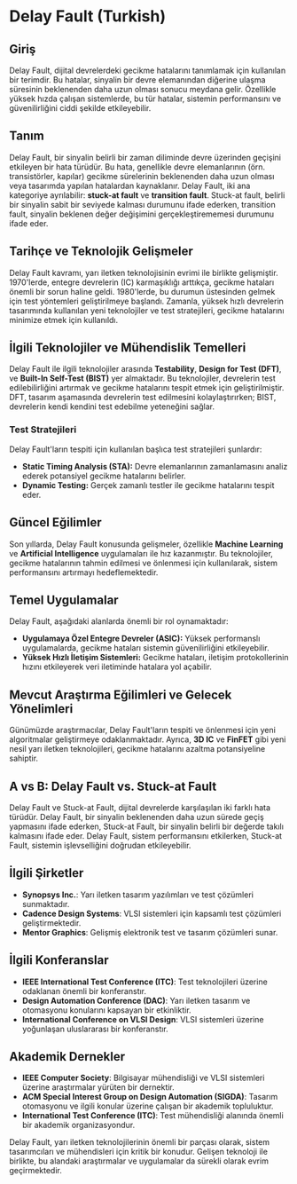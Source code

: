 # Delay Fault (Turkish)

## Giriş
Delay Fault, dijital devrelerdeki gecikme hatalarını tanımlamak için kullanılan bir terimdir. Bu hatalar, sinyalin bir devre elemanından diğerine ulaşma süresinin beklenenden daha uzun olması sonucu meydana gelir. Özellikle yüksek hızda çalışan sistemlerde, bu tür hatalar, sistemin performansını ve güvenilirliğini ciddi şekilde etkileyebilir.

## Tanım
Delay Fault, bir sinyalin belirli bir zaman diliminde devre üzerinden geçişini etkileyen bir hata türüdür. Bu hata, genellikle devre elemanlarının (örn. transistörler, kapılar) gecikme sürelerinin beklenenden daha uzun olması veya tasarımda yapılan hatalardan kaynaklanır. Delay Fault, iki ana kategoriye ayrılabilir: **stuck-at fault** ve **transition fault**. Stuck-at fault, belirli bir sinyalin sabit bir seviyede kalması durumunu ifade ederken, transition fault, sinyalin beklenen değer değişimini gerçekleştirememesi durumunu ifade eder.

## Tarihçe ve Teknolojik Gelişmeler
Delay Fault kavramı, yarı iletken teknolojisinin evrimi ile birlikte gelişmiştir. 1970'lerde, entegre devrelerin (IC) karmaşıklığı arttıkça, gecikme hataları önemli bir sorun haline geldi. 1980'lerde, bu durumun üstesinden gelmek için test yöntemleri geliştirilmeye başlandı. Zamanla, yüksek hızlı devrelerin tasarımında kullanılan yeni teknolojiler ve test stratejileri, gecikme hatalarını minimize etmek için kullanıldı.

## İlgili Teknolojiler ve Mühendislik Temelleri
Delay Fault ile ilgili teknolojiler arasında **Testability**, **Design for Test (DFT)**, ve **Built-In Self-Test (BIST)** yer almaktadır. Bu teknolojiler, devrelerin test edilebilirliğini artırmak ve gecikme hatalarını tespit etmek için geliştirilmiştir. DFT, tasarım aşamasında devrelerin test edilmesini kolaylaştırırken; BIST, devrelerin kendi kendini test edebilme yeteneğini sağlar.

### Test Stratejileri
Delay Fault'ların tespiti için kullanılan başlıca test stratejileri şunlardır:
- **Static Timing Analysis (STA):** Devre elemanlarının zamanlamasını analiz ederek potansiyel gecikme hatalarını belirler.
- **Dynamic Testing:** Gerçek zamanlı testler ile gecikme hatalarını tespit eder.

## Güncel Eğilimler
Son yıllarda, Delay Fault konusunda gelişmeler, özellikle **Machine Learning** ve **Artificial Intelligence** uygulamaları ile hız kazanmıştır. Bu teknolojiler, gecikme hatalarının tahmin edilmesi ve önlenmesi için kullanılarak, sistem performansını artırmayı hedeflemektedir.

## Temel Uygulamalar
Delay Fault, aşağıdaki alanlarda önemli bir rol oynamaktadır:
- **Uygulamaya Özel Entegre Devreler (ASIC):** Yüksek performanslı uygulamalarda, gecikme hataları sistemin güvenilirliğini etkileyebilir.
- **Yüksek Hızlı İletişim Sistemleri:** Gecikme hataları, iletişim protokollerinin hızını etkileyerek veri iletiminde hatalara yol açabilir.

## Mevcut Araştırma Eğilimleri ve Gelecek Yönelimleri
Günümüzde araştırmacılar, Delay Fault'ların tespiti ve önlenmesi için yeni algoritmalar geliştirmeye odaklanmaktadır. Ayrıca, **3D IC** ve **FinFET** gibi yeni nesil yarı iletken teknolojileri, gecikme hatalarını azaltma potansiyeline sahiptir.

## A vs B: Delay Fault vs. Stuck-at Fault
Delay Fault ve Stuck-at Fault, dijital devrelerde karşılaşılan iki farklı hata türüdür. Delay Fault, bir sinyalin beklenenden daha uzun sürede geçiş yapmasını ifade ederken, Stuck-at Fault, bir sinyalin belirli bir değerde takılı kalmasını ifade eder. Delay Fault, sistem performansını etkilerken, Stuck-at Fault, sistemin işlevselliğini doğrudan etkileyebilir.

## İlgili Şirketler
- **Synopsys Inc.**: Yarı iletken tasarım yazılımları ve test çözümleri sunmaktadır.
- **Cadence Design Systems**: VLSI sistemleri için kapsamlı test çözümleri geliştirmektedir.
- **Mentor Graphics**: Gelişmiş elektronik test ve tasarım çözümleri sunar.

## İlgili Konferanslar
- **IEEE International Test Conference (ITC)**: Test teknolojileri üzerine odaklanan önemli bir konferanstır.
- **Design Automation Conference (DAC)**: Yarı iletken tasarım ve otomasyonu konularını kapsayan bir etkinliktir.
- **International Conference on VLSI Design**: VLSI sistemleri üzerine yoğunlaşan uluslararası bir konferanstır.

## Akademik Dernekler
- **IEEE Computer Society**: Bilgisayar mühendisliği ve VLSI sistemleri üzerine araştırmalar yürüten bir dernektir.
- **ACM Special Interest Group on Design Automation (SIGDA)**: Tasarım otomasyonu ve ilgili konular üzerine çalışan bir akademik topluluktur.
- **International Test Conference (ITC)**: Test mühendisliği alanında önemli bir akademik organizasyondur.

Delay Fault, yarı iletken teknolojilerinin önemli bir parçası olarak, sistem tasarımcıları ve mühendisleri için kritik bir konudur. Gelişen teknoloji ile birlikte, bu alandaki araştırmalar ve uygulamalar da sürekli olarak evrim geçirmektedir.